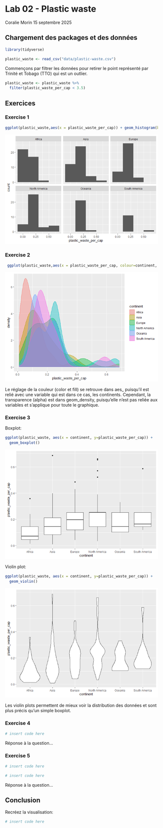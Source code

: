 Lab 02 - Plastic waste
================
Coralie Morin
15 septembre 2025

## Chargement des packages et des données

``` r
library(tidyverse)
```

``` r
plastic_waste <- read_csv("data/plastic-waste.csv")
```

Commençons par filtrer les données pour retirer le point représenté par
Trinité et Tobago (TTO) qui est un outlier.

``` r
plastic_waste <- plastic_waste %>%
  filter(plastic_waste_per_cap < 3.5)
```

## Exercices

### Exercise 1

``` r
ggplot(plastic_waste,aes(x = plastic_waste_per_cap)) + geom_histogram(binwidth = 0.2) + facet_wrap( ~ continent )
```

![](lab-02_files/figure-gfm/plastic-waste-continent-1.png)<!-- -->

### Exercise 2

``` r
 ggplot(plastic_waste,aes(x = plastic_waste_per_cap, colour=continent, fill=continent))+ geom_density (alpha=0.4)
```

![](lab-02_files/figure-gfm/plastic-waste-density-1.png)<!-- -->

Le réglage de la couleur (color et fill) se retrouve dans aes\_
puisqu’il est relié avec une variable qui est dans ce cas, les
continents. Cependant, la transparence (alpha) est dans geom_density,
puisqu’elle n’est pas reliée aux variables et s’applique pour toute le
graphique.

### Exercise 3

Boxplot:

``` r
ggplot(plastic_waste, aes(x = continent, y=plastic_waste_per_cap)) +
  geom_boxplot()
```

![](lab-02_files/figure-gfm/plastic-waste-boxplot-1.png)<!-- -->

Violin plot:

``` r
ggplot(plastic_waste, aes(x = continent, y=plastic_waste_per_cap)) +
  geom_violin()
```

![](lab-02_files/figure-gfm/plastic-waste-violin-1.png)<!-- -->

Les violin plots permettent de mieux voir la distribution des données et
sont plus précis qu’un simple boxplot.

### Exercise 4

``` r
# insert code here
```

Réponse à la question…

### Exercise 5

``` r
# insert code here
```

``` r
# insert code here
```

Réponse à la question…

## Conclusion

Recréez la visualisation:

``` r
# insert code here
```
